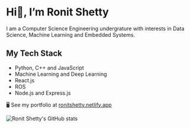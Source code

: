 # Hi👋, I’m Ronit Shetty
I am a Computer Science Engineering undergrature with interests in Data Science, Machine Learning and Embedded Systems. 
## My Tech Stack
- Python, C++ and JavaScript
- Machine Learning and Deep Learning
- React.js
- ROS
- Node.js and Express.js

🖥️  See my portfolio at [ronitshetty.netlify.app](https://ronitshetty.netlify.app/)

![Ronit Shetty's GitHub stats](https://github-readme-stats.vercel.app/api?username=ronitshetty16&show_icons=true&theme=merko)



<!---
ronitshetty16/ronitshetty16 is a ✨ special ✨ repository because its `README.md` (this file) appears on your GitHub profile.
You can click the Preview link to take a look at your changes.
--->
